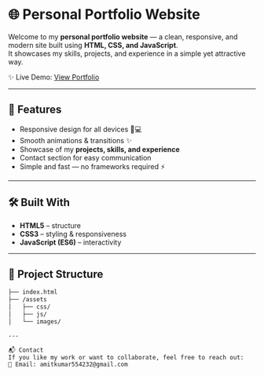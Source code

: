 # 🌐 Personal Portfolio Website

Welcome to my **personal portfolio website** — a clean, responsive, and modern site built using **HTML, CSS, and JavaScript**.  
It showcases my skills, projects, and experience in a simple yet attractive way.  

✨ Live Demo: [View Portfolio](https://amit1511.vercel.app/) 

---

## 🚀 Features
- Responsive design for all devices 📱💻  
- Smooth animations & transitions ✨  
- Showcase of my **projects, skills, and experience**  
- Contact section for easy communication  
- Simple and fast — no frameworks required ⚡  

---

## 🛠️ Built With
- **HTML5** – structure  
- **CSS3** – styling & responsiveness  
- **JavaScript (ES6)** – interactivity  

---

## 📂 Project Structure
```bash
├── index.html
├── /assets
│   ├── css/
│   ├── js/
│   └── images/

---

📬 Contact
If you like my work or want to collaborate, feel free to reach out:
📧 Email: amitkumar554232@gmail.com
